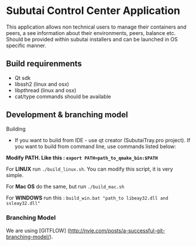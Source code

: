 Subutai Control Center Application
===================

This application allows non technical users to manage their containers and peers, a see information about their environments, peers, balance etc. Should be provided within subutai installers and can be launched in OS specific manner.

Build requirenments 
-------------------

* Qt sdk
* libssh2 (linux and osx)
* libpthread (linux and osx)
* cat/type commands should be available

Development & branching model
-------------------

Building

* If you want to build from IDE - use qt creator (SubutaiTray.pro project). If you want to build from command line, use commands listed below:

__Modify PATH. Like this : `export PATH=path_to_qmake_bin:$PATH`__

For __LINUX__  run `./build_linux.sh`. You can modify this script, it is very simple.

For __Mac OS__ do the same, but run `./build_mac.sh`

For __WINDOWS__ run this : `build_win.bat "path_to libeay32.dll and ssleay32.dll"`
### Branching Model 

We are using [GITFLOW] (http://nvie.com/posts/a-successful-git-branching-model/).

